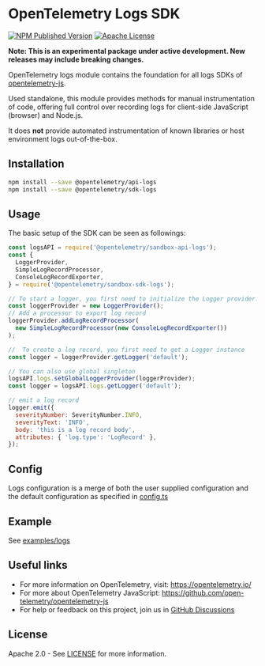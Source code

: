 # OpenTelemetry Logs SDK

[![NPM Published Version][npm-img]][npm-url]
[![Apache License][license-image]][license-image]

**Note: This is an experimental package under active development. New releases may include breaking changes.**

OpenTelemetry logs module contains the foundation for all logs SDKs of [opentelemetry-js](https://github.com/open-telemetry/opentelemetry-js).

Used standalone, this module provides methods for manual instrumentation of code, offering full control over recording logs for client-side JavaScript (browser) and Node.js.

It does **not** provide automated instrumentation of known libraries or host environment logs out-of-the-box.

## Installation

```bash
npm install --save @opentelemetry/api-logs
npm install --save @opentelemetry/sdk-logs
```

## Usage

The basic setup of the SDK can be seen as followings:

```js
const logsAPI = require('@opentelemetry/sandbox-api-logs');
const {
  LoggerProvider,
  SimpleLogRecordProcessor,
  ConsoleLogRecordExporter,
} = require('@opentelemetry/sandbox-sdk-logs');

// To start a logger, you first need to initialize the Logger provider.
const loggerProvider = new LoggerProvider();
// Add a processor to export log record
loggerProvider.addLogRecordProcessor(
  new SimpleLogRecordProcessor(new ConsoleLogRecordExporter())
);

//  To create a log record, you first need to get a Logger instance
const logger = loggerProvider.getLogger('default');

// You can also use global singleton
logsAPI.logs.setGlobalLoggerProvider(loggerProvider);
const logger = logsAPI.logs.getLogger('default');

// emit a log record
logger.emit({
  severityNumber: SeverityNumber.INFO,
  severityText: 'INFO',
  body: 'this is a log record body',
  attributes: { 'log.type': 'LogRecord' },
});
```

## Config

Logs configuration is a merge of both the user supplied configuration and the default
configuration as specified in [config.ts](./src/config.ts)

## Example

See [examples/logs](https://github.com/open-telemetry/opentelemetry-js/tree/main/experimental/examples/logs)

## Useful links

- For more information on OpenTelemetry, visit: <https://opentelemetry.io/>
- For more about OpenTelemetry JavaScript: <https://github.com/open-telemetry/opentelemetry-js>
- For help or feedback on this project, join us in [GitHub Discussions][discussions-url]

## License

Apache 2.0 - See [LICENSE][license-url] for more information.

[discussions-url]: https://github.com/open-telemetry/opentelemetry-js/discussions
[license-url]: https://github.com/open-telemetry/opentelemetry-js/blob/main/LICENSE
[license-image]: https://img.shields.io/badge/license-Apache_2.0-green.svg?style=flat
[npm-url]: https://www.npmjs.com/package/@opentelemetry/sdk-logs
[npm-img]: https://badge.fury.io/js/%40opentelemetry%2Fsdk%2Dlogs.svg
